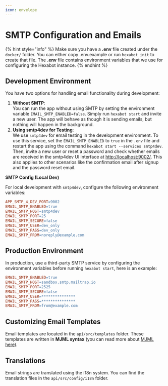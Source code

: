 ```yaml
---
icon: envelope
---
```


# SMTP Configuration and Emails

{% hint style="info" %}
Make sure you have a **.env** file created under the `docker/` folder. You can either copy .env.example or run `hexabot init` to create that file. The **.env** file contains environment variables that we use for configuring the Hexabot instance.
{% endhint %}

## **Development Environment**

You have two options for handling email functionality during development:

1. **Without SMTP**:\
   You can run the app without using SMTP by setting the environment variable `EMAIL_SMTP_ENABLED=false`. Simply run `hexabot start` and invite a new user. The app will behave as though it is sending emails, but nothing will happen in the background.
2. **Using smtp4dev for Testing**:\
   We use `smtp4dev` for email testing in the development environment. To use this service, set the `EMAIL_SMTP_ENABLED` to `true` in the `.env` file and restart the app using the command `hexabot start --services smtp4dev`. Then, invite a new user or reset a password and check whether emails are received in the smtp4dev UI interface at [http://localhost:9002/](http://localhost:9002/). This also applies to other scenarios like the confirmation email after signup and the password reset email.

**SMTP Config (Local Dev)**

For local development with `smtp4dev`, configure the following environment variables:

```makefile
APP_SMTP_4_DEV_PORT=9002
EMAIL_SMTP_ENABLED=true
EMAIL_SMTP_HOST=smtp4dev
EMAIL_SMTP_PORT=25
EMAIL_SMTP_SECURE=false
EMAIL_SMTP_USER=dev_only
EMAIL_SMTP_PASS=dev_only
EMAIL_SMTP_FROM=noreply@example.com
```

## **Production Environment**

In production, use a third-party SMTP service by configuring the environment variables before running `hexabot start`, here is an example:

```makefile
EMAIL_SMTP_ENABLED=true
EMAIL_SMTP_HOST=sandbox.smtp.mailtrap.io
EMAIL_SMTP_PORT=2525
EMAIL_SMTP_SECURE=false
EMAIL_SMTP_USER=***************
EMAIL_SMTP_PASS=***************
EMAIL_SMTP_FROM=from@example.com
```

## **Customizing Email Templates**

Email templates are located in the `api/src/templates` folder. These templates are written in **MJML syntax** (you can read more about [MJML here](https://mjml.io/)).

## **Translations**

Email strings are translated using the i18n system. You can find the translation files in the `api/src/config/i18n` folder.
